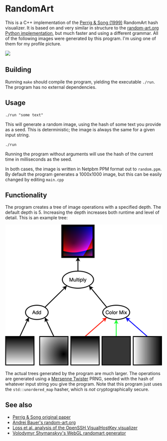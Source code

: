 # RandomArt

This is a C++ implementation of the [Perrig & Song (1999)](https://people.eecs.berkeley.edu/~dawnsong/papers/randomart.pdf) RandomArt hash visualizer. It is based on and very similar in structure to the [random-art.org Python implementation](http://www.random-art.org/about/), but much faster and using a different grammar.
All of the following images were generated by this program. I'm using one of them for my profile picture.

![](collage.png)

## Building

Running `make` should compile the program, yielding the executable `./run`. The program has no external dependencies.

## Usage

```
./run "some text"
```

This will generate a random image, using the hash of some text you provide as a seed. This is deterministic; the image is always the same for a given input string.

```
./run
```

Running the program without arguments will use the hash of the current time in milliseconds as the seed.

In both cases, the image is written in Netpbm PPM format out to `random.ppm`. By default the program generates a 1000x1000 image, but this can be easily changed by editing `main.cpp`

## Functionality

The program creates a tree of image operations with a specified depth. The default depth is 5. Increasing the depth increases both runtime and level of detail. This is an example tree:

![](example.png)

The actual trees generated by the program are much larger. The operations are generated using a [Mersenne Twister](https://en.wikipedia.org/wiki/Mersenne_Twister) PRNG, seeded with the hash of whatever input string you give the program. Note that this program just uses the `std::unordered_map` hasher, which is *not* cryptographically secure. 

## See also
- [Perrig & Song original paper](https://people.eecs.berkeley.edu/~dawnsong/papers/randomart.pdf)
- [Andrej Bauer's random-art.org](http://random-art.org)
- [Loss et al. analysis of the OpenSSH VisualHostKey visualizer](http://www.dirk-loss.de/sshvis/drunken_bishop.pdf)
- [Volodymyr Shymanskyy's WebGL randomart generator](https://github.com/vshymanskyy/randomart)
